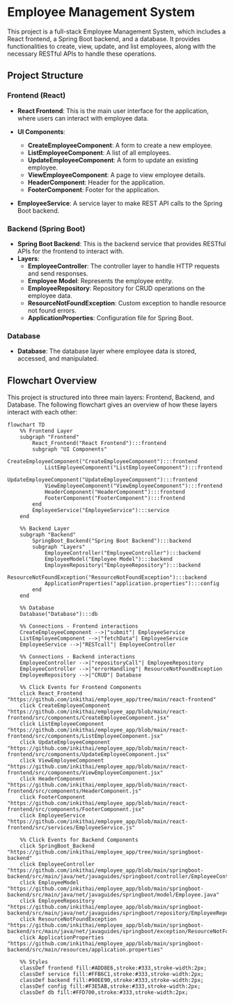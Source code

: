 # Employee Management System

This project is a full-stack Employee Management System, which includes a React frontend, a Spring Boot backend, and a database. It provides functionalities to create, view, update, and list employees, along with the necessary RESTful APIs to handle these operations.

## Project Structure

### Frontend (React)

- **React Frontend**: This is the main user interface for the application, where users can interact with employee data.
- **UI Components**:
  - **CreateEmployeeComponent**: A form to create a new employee.
  - **ListEmployeeComponent**: A list of all employees.
  - **UpdateEmployeeComponent**: A form to update an existing employee.
  - **ViewEmployeeComponent**: A page to view employee details.
  - **HeaderComponent**: Header for the application.
  - **FooterComponent**: Footer for the application.
  
- **EmployeeService**: A service layer to make REST API calls to the Spring Boot backend.

### Backend (Spring Boot)

- **Spring Boot Backend**: This is the backend service that provides RESTful APIs for the frontend to interact with.
- **Layers**:
  - **EmployeeController**: The controller layer to handle HTTP requests and send responses.
  - **Employee Model**: Represents the employee entity.
  - **EmployeeRepository**: Repository for CRUD operations on the employee data.
  - **ResourceNotFoundException**: Custom exception to handle resource not found errors.
  - **ApplicationProperties**: Configuration file for Spring Boot.

### Database

- **Database**: The database layer where employee data is stored, accessed, and manipulated.

## Flowchart Overview

This project is structured into three main layers: Frontend, Backend, and Database. The following flowchart gives an overview of how these layers interact with each other:

```mermaid
flowchart TD
    %% Frontend Layer
    subgraph "Frontend"
        React_Frontend("React Frontend"):::frontend
        subgraph "UI Components"
            CreateEmployeeComponent("CreateEmployeeComponent"):::frontend
            ListEmployeeComponent("ListEmployeeComponent"):::frontend
            UpdateEmployeeComponent("UpdateEmployeeComponent"):::frontend
            ViewEmployeeComponent("ViewEmployeeComponent"):::frontend
            HeaderComponent("HeaderComponent"):::frontend
            FooterComponent("FooterComponent"):::frontend
        end
        EmployeeService("EmployeeService"):::service
    end

    %% Backend Layer
    subgraph "Backend"
        SpringBoot_Backend("Spring Boot Backend"):::backend
        subgraph "Layers"
            EmployeeController("EmployeeController"):::backend
            EmployeeModel("Employee Model"):::backend
            EmployeeRepository("EmployeeRepository"):::backend
            ResourceNotFoundException("ResourceNotFoundException"):::backend
            ApplicationProperties("application.properties"):::config
        end
    end

    %% Database
    Database("Database"):::db

    %% Connections - Frontend interactions
    CreateEmployeeComponent -->|"submit"| EmployeeService
    ListEmployeeComponent -->|"fetchData"| EmployeeService
    EmployeeService -->|"RESTcall"| EmployeeController

    %% Connections - Backend interactions
    EmployeeController -->|"repositoryCall"| EmployeeRepository
    EmployeeController -->|"errorHandling"| ResourceNotFoundException
    EmployeeRepository -->|"CRUD"| Database

    %% Click Events for Frontend Components
    click React_Frontend "https://github.com/inkithai/employee_app/tree/main/react-frontend"
    click CreateEmployeeComponent "https://github.com/inkithai/employee_app/blob/main/react-frontend/src/components/CreateEmployeeComponent.jsx"
    click ListEmployeeComponent "https://github.com/inkithai/employee_app/blob/main/react-frontend/src/components/ListEmployeeComponent.jsx"
    click UpdateEmployeeComponent "https://github.com/inkithai/employee_app/blob/main/react-frontend/src/components/UpdateEmployeeComponent.jsx"
    click ViewEmployeeComponent "https://github.com/inkithai/employee_app/blob/main/react-frontend/src/components/ViewEmployeeComponent.jsx"
    click HeaderComponent "https://github.com/inkithai/employee_app/blob/main/react-frontend/src/components/HeaderComponent.js"
    click FooterComponent "https://github.com/inkithai/employee_app/blob/main/react-frontend/src/components/FooterComponent.jsx"
    click EmployeeService "https://github.com/inkithai/employee_app/blob/main/react-frontend/src/services/EmployeeService.js"

    %% Click Events for Backend Components
    click SpringBoot_Backend "https://github.com/inkithai/employee_app/tree/main/springboot-backend"
    click EmployeeController "https://github.com/inkithai/employee_app/blob/main/springboot-backend/src/main/java/net/javaguides/springboot/controller/EmployeeController.java"
    click EmployeeModel "https://github.com/inkithai/employee_app/blob/main/springboot-backend/src/main/java/net/javaguides/springboot/model/Employee.java"
    click EmployeeRepository "https://github.com/inkithai/employee_app/blob/main/springboot-backend/src/main/java/net/javaguides/springboot/repository/EmployeeRepository.java"
    click ResourceNotFoundException "https://github.com/inkithai/employee_app/blob/main/springboot-backend/src/main/java/net/javaguides/springboot/exception/ResourceNotFoundException.java"
    click ApplicationProperties "https://github.com/inkithai/employee_app/blob/main/springboot-backend/src/main/resources/application.properties"

    %% Styles
    classDef frontend fill:#ADD8E6,stroke:#333,stroke-width:2px;
    classDef service fill:#FFB6C1,stroke:#333,stroke-width:2px;
    classDef backend fill:#90EE90,stroke:#333,stroke-width:2px;
    classDef config fill:#F3E5AB,stroke:#333,stroke-width:2px;
    classDef db fill:#FFD700,stroke:#333,stroke-width:2px;
